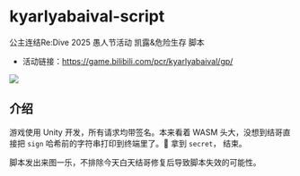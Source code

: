 # kyarlyabaival-script

公主连结Re:Dive 2025 愚人节活动 凯露&危险生存 脚本

* 活动链接：https://game.bilibili.com/pcr/kyarlyabaival/gp/

![](https://i0.hdslb.com/bfs/new_dyn/e3196585c08dcf43385ca1d9d6ec4335353840826.png@1052w_!web-dynamic.webp)

## 介绍

游戏使用 Unity 开发，所有请求均带签名。本来看着 WASM 头大，没想到结哥直接把 `sign` 哈希前的字符串打印到终端里了。🤣 拿到 `secret`， 结束。

脚本发出来图一乐，不排除今天白天结哥修复后导致脚本失效的可能性。